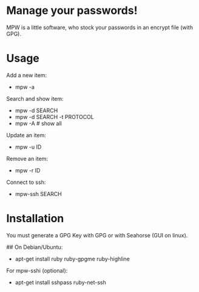 # Manage your passwords!

MPW is a little software, who stock your passwords in an encrypt file (with GPG).

# Usage

Add a new item:
* mpw -a

Search and show item:
* mpw -d SEARCH
* mpw -d SEARCH -t PROTOCOL
* mpw -A  # show all

Update an item:
* mpw -u ID

Remove an item:
* mpw -r ID

Connect to ssh:
* mpw-ssh SEARCH

# Installation

You must generate a GPG Key with GPG or with Seahorse (GUI on linux).

## On Debian/Ubuntu:

* apt-get install ruby ruby-gpgme ruby-highline

For mpw-sshi (optional):

* apt-get install sshpass ruby-net-ssh
